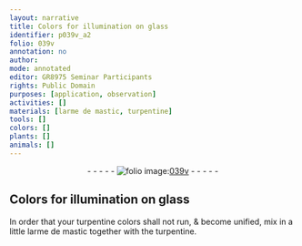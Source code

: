 ```yaml
---
layout: narrative
title: Colors for illumination on glass
identifier: p039v_a2
folio: 039v
annotation: no
author:
mode: annotated
editor: GR8975 Seminar Participants
rights: Public Domain
purposes: [application, observation]
activities: []
materials: [larme de mastic, turpentine]
tools: []
colors: []
plants: []
animals: []
---
```


 <div class="folio" align="center">- - - - - <a href="http://gallica.bnf.fr/ark:/12148/btv1b10500001g/f84.image" target="_blank"><img src="https://cu-mkp.github.io/GR8975-edition/assets/photo-icon.png" alt="folio image: " style="display:inline-block; margin-bottom:-3px;"/>039v</a> - - - - - </div>   

## Colors for illumination on glass

 
 In order that your turpentine colors shall not run, & become unified, mix in a little <span class="material">larme de mastic</span> together with the <span class="material">turpentine</span>.
 